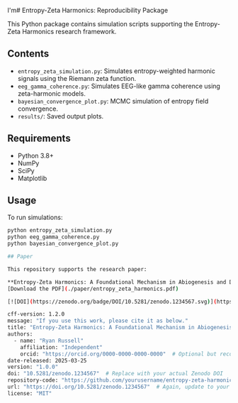 I'm# Entropy-Zeta Harmonics: Reproducibility Package

This Python package contains simulation scripts supporting the Entropy-Zeta Harmonics research framework.

## Contents

- `entropy_zeta_simulation.py`: Simulates entropy-weighted harmonic signals using the Riemann zeta function.
- `eeg_gamma_coherence.py`: Simulates EEG-like gamma coherence using zeta-harmonic models.
- `bayesian_convergence_plot.py`: MCMC simulation of entropy field convergence.
- `results/`: Saved output plots.

## Requirements

- Python 3.8+
- NumPy
- SciPy
- Matplotlib

## Usage

To run simulations:

```bash
python entropy_zeta_simulation.py
python eeg_gamma_coherence.py
python bayesian_convergence_plot.py

## Paper

This repository supports the research paper:

**Entropy-Zeta Harmonics: A Foundational Mechanism in Abiogenesis and DNA Quantum Processing**  
[Download the PDF](./paper/entropy_zeta_harmonics.pdf)

[![DOI](https://zenodo.org/badge/DOI/10.5281/zenodo.1234567.svg)](https://doi.org/10.5281/zenodo.1234567)

cff-version: 1.2.0
message: "If you use this work, please cite it as below."
title: "Entropy-Zeta Harmonics: A Foundational Mechanism in Abiogenesis and DNA Quantum Processing"
authors:
  - name: "Ryan Russell"
    affiliation: "Independent"
    orcid: "https://orcid.org/0000-0000-0000-0000"  # Optional but recommended
date-released: 2025-03-25
version: "1.0.0"
doi: "10.5281/zenodo.1234567"  # Replace with your actual Zenodo DOI
repository-code: "https://github.com/yourusername/entropy-zeta-harmonics"
url: "https://doi.org/10.5281/zenodo.1234567"  # Again, update to your real DOI
license: "MIT"

